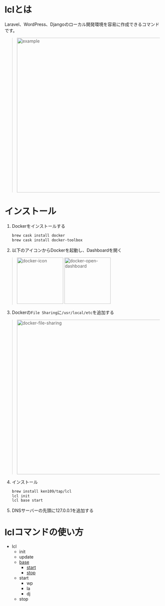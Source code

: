# lclとは
Laravel、WordPress、Djangoのローカル開発環境を容易に作成できるコマンドです。
> <img width="500" alt="example" src="https://storage.googleapis.com/ken109-image/lcl-example.gif">

# インストール
1. Dockerをインストールする
   ```bash
   brew cask install docker
   brew cask install docker-toolbox
   ```

2. 以下のアイコンからDockerを起動し、Dashboardを開く
> <img width="150" alt="docker-icon" src="https://storage.googleapis.com/ken109-image/docker-icon.png">
> <img width="150" alt="docker-open-dashboard" src="https://storage.googleapis.com/ken109-image/docker-open-dashboard.png">

3. Dockerの`File Sharing`に`/usr/local/etc`を追加する
> <img width="500" alt="docker-file-sharing" src="https://storage.googleapis.com/ken109-image/docker-file-sharing.png">

4. インストール
   ```bash
   brew install ken109/tap/lcl
   lcl init
   lcl base start
   ```

5. DNSサーバーの先頭に127.0.0.1を追加する

# lclコマンドの使い方
* lcl
  * init
  * update
  * [base](https://github.com/ken109/lcl/wiki/Base)
    * [start](https://github.com/ken109/lcl/wiki/Base#%E3%83%99%E3%83%BC%E3%82%B9%E3%82%B3%E3%83%B3%E3%83%86%E3%83%8A%E8%B5%B7%E5%8B%95)
    * [stop](https://github.com/ken109/lcl/wiki/Base#%E3%83%99%E3%83%BC%E3%82%B9%E3%82%B3%E3%83%B3%E3%83%86%E3%83%8A%E7%B5%82%E4%BA%86)
  * start
    * wp
    * la
    * dj
  * stop
